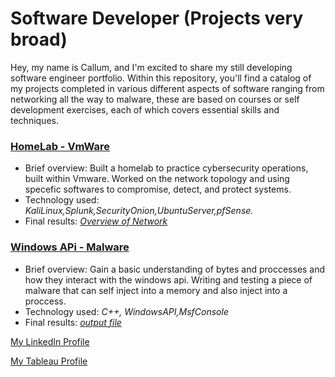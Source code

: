 # Software Developer (Projects very broad)

Hey, my name is Callum, and I'm excited to share my still developing software engineer portfolio. Within this repository, you'll find a catalog of my projects completed in various different aspects of software ranging from networking all the way to malware, these are based on courses or self development exercises, each of which covers essential skills and techniques.

### [HomeLab - VmWare](https://github.com/BurrCal/HomeLab/tree/main)

- Brief overview:   Built a homelab to practice cybersecurity operations, built within Vmware. Worked on the network topology and using specefic softwares to compromise, detect, and protect systems.
- Technology used: *KaliLinux,Splunk,SecurityOnion,UbuntuServer,pfSense.*
- Final results: [*Overview of Network*](https://ibb.co/6D7nxQK)

### [Windows APi - Malware](LINK)

- Brief overview:  Gain a basic understanding of bytes and proccesses and how they interact with the windows api. Writing and testing a piece of malware that can self inject into a memory and also inject into a proccess.
- Technology used: *C++, WindowsAPI,MsfConsole*
- Final results: [*output file*](https://ibb.co/VST1y8V)
  


[My LinkedIn Profile]()

[My Tableau Profile]()
